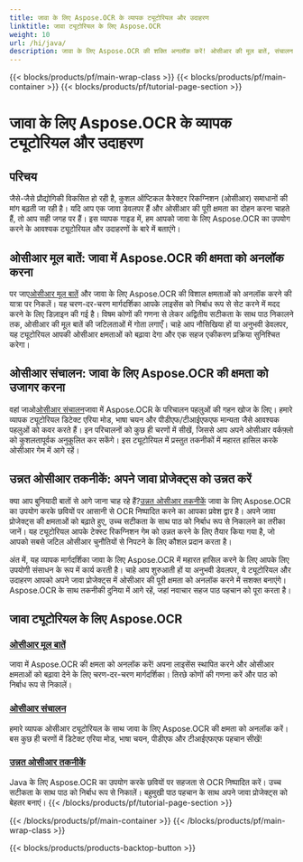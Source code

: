```yaml
---
title: जावा के लिए Aspose.OCR के व्यापक ट्यूटोरियल और उदाहरण
linktitle: जावा ट्यूटोरियल के लिए Aspose.OCR
weight: 10
url: /hi/java/
description: जावा के लिए Aspose.OCR की शक्ति अनलॉक करें! ओसीआर की मूल बातें, संचालन और उन्नत तकनीकें सीखें। अपना लाइसेंस सेट करें, क्षेत्रों का पता लगाएं और पाठ पहचान को सहजता से बढ़ाएं।
---
```


{{< blocks/products/pf/main-wrap-class >}}
{{< blocks/products/pf/main-container >}}
{{< blocks/products/pf/tutorial-page-section >}}

# जावा के लिए Aspose.OCR के व्यापक ट्यूटोरियल और उदाहरण


## परिचय

जैसे-जैसे प्रौद्योगिकी विकसित हो रही है, कुशल ऑप्टिकल कैरेक्टर रिकग्निशन (ओसीआर) समाधानों की मांग बढ़ती जा रही है। यदि आप एक जावा डेवलपर हैं और ओसीआर की पूरी क्षमता का दोहन करना चाहते हैं, तो आप सही जगह पर हैं। इस व्यापक गाइड में, हम आपको जावा के लिए Aspose.OCR का उपयोग करने के आवश्यक ट्यूटोरियल और उदाहरणों के बारे में बताएंगे।

## ओसीआर मूल बातें: जावा में Aspose.OCR की क्षमता को अनलॉक करना

 पर जाए[ओसीआर मूल बातें](./ocr-basics/) और जावा के लिए Aspose.OCR की विशाल क्षमताओं को अनलॉक करने की यात्रा पर निकलें। यह चरण-दर-चरण मार्गदर्शिका आपके लाइसेंस को निर्बाध रूप से सेट करने में मदद करने के लिए डिज़ाइन की गई है। विषम कोणों की गणना से लेकर अद्वितीय सटीकता के साथ पाठ निकालने तक, ओसीआर की मूल बातें की जटिलताओं में गोता लगाएँ। चाहे आप नौसिखिया हों या अनुभवी डेवलपर, यह ट्यूटोरियल आपकी ओसीआर क्षमताओं को बढ़ावा देगा और एक सहज एकीकरण प्रक्रिया सुनिश्चित करेगा।

## ओसीआर संचालन: जावा के लिए Aspose.OCR की क्षमता को उजागर करना

 वहां जाओ[ओसीआर संचालन](./ocr-operations/)जावा में Aspose.OCR के परिचालन पहलुओं की गहन खोज के लिए। हमारे व्यापक ट्यूटोरियल डिटेक्ट एरिया मोड, भाषा चयन और पीडीएफ/टीआईएफएफ मान्यता जैसे आवश्यक पहलुओं को कवर करते हैं। इन परिचालनों को कुछ ही चरणों में सीखें, जिससे आप अपने ओसीआर वर्कफ़्लो को कुशलतापूर्वक अनुकूलित कर सकेंगे। इस ट्यूटोरियल में प्रस्तुत तकनीकों में महारत हासिल करके ओसीआर गेम में आगे रहें।

## उन्नत ओसीआर तकनीकें: अपने जावा प्रोजेक्ट्स को उन्नत करें

 क्या आप बुनियादी बातों से आगे जाना चाह रहे हैं?[उन्नत ओसीआर तकनीकें](./advanced-ocr-techniques/) जावा के लिए Aspose.OCR का उपयोग करके छवियों पर आसानी से OCR निष्पादित करने का आपका प्रवेश द्वार है। अपने जावा प्रोजेक्ट्स की क्षमताओं को बढ़ाते हुए, उच्च सटीकता के साथ पाठ को निर्बाध रूप से निकालने का तरीका जानें। यह ट्यूटोरियल आपके टेक्स्ट रिकग्निशन गेम को उन्नत करने के लिए तैयार किया गया है, जो आपको सबसे जटिल ओसीआर चुनौतियों से निपटने के लिए कौशल प्रदान करता है।

अंत में, यह व्यापक मार्गदर्शिका जावा के लिए Aspose.OCR में महारत हासिल करने के लिए आपके लिए उपयोगी संसाधन के रूप में कार्य करती है। चाहे आप शुरुआती हों या अनुभवी डेवलपर, ये ट्यूटोरियल और उदाहरण आपको अपने जावा प्रोजेक्ट्स में ओसीआर की पूरी क्षमता को अनलॉक करने में सशक्त बनाएंगे। Aspose.OCR के साथ तकनीकी दुनिया में आगे रहें, जहां नवाचार सहज पाठ पहचान को पूरा करता है।
## जावा ट्यूटोरियल के लिए Aspose.OCR
### [ओसीआर मूल बातें](./ocr-basics/)
जावा में Aspose.OCR की क्षमता को अनलॉक करें! अपना लाइसेंस स्थापित करने और ओसीआर क्षमताओं को बढ़ावा देने के लिए चरण-दर-चरण मार्गदर्शिका। तिरछे कोणों की गणना करें और पाठ को निर्बाध रूप से निकालें।
### [ओसीआर संचालन](./ocr-operations/)
हमारे व्यापक ओसीआर ट्यूटोरियल के साथ जावा के लिए Aspose.OCR की क्षमता को अनलॉक करें। बस कुछ ही चरणों में डिटेक्ट एरिया मोड, भाषा चयन, पीडीएफ और टीआईएफएफ पहचान सीखें!
### [उन्नत ओसीआर तकनीकें](./advanced-ocr-techniques/)
Java के लिए Aspose.OCR का उपयोग करके छवियों पर सहजता से OCR निष्पादित करें। उच्च सटीकता के साथ पाठ को निर्बाध रूप से निकालें। बहुमुखी पाठ पहचान के साथ अपने जावा प्रोजेक्ट्स को बेहतर बनाएं।
{{< /blocks/products/pf/tutorial-page-section >}}

{{< /blocks/products/pf/main-container >}}
{{< /blocks/products/pf/main-wrap-class >}}

{{< blocks/products/products-backtop-button >}}
